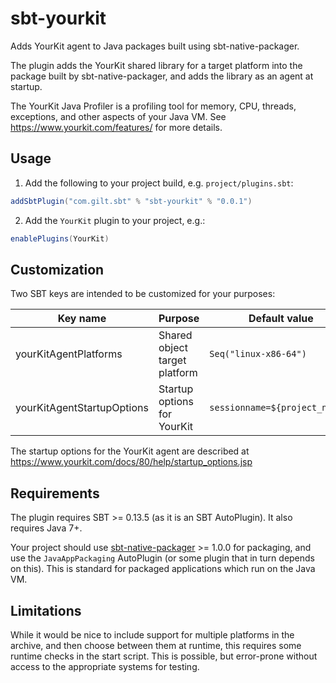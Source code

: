 # sbt-yourkit
Adds YourKit agent to Java packages built using sbt-native-packager.

The plugin adds the YourKit shared library for a target platform into
the package built by sbt-native-packager, and adds the library as an
agent at startup.

The YourKit Java Profiler is a profiling tool for memory, CPU, threads,
exceptions, and other aspects of your Java VM.
See https://www.yourkit.com/features/ for more details.

## Usage

1. Add the following to your project build, e.g. `project/plugins.sbt`:

  ```scala
  addSbtPlugin("com.gilt.sbt" % "sbt-yourkit" % "0.0.1")
  ```

2. Add the `YourKit` plugin to your project, e.g.:

  ```scala
  enablePlugins(YourKit)
  ```
  
## Customization
Two SBT keys are intended to be customized for your purposes:

| Key name                   | Purpose                       | Default value                  |
|----------------------------|-------------------------------|--------------------------------|
| yourKitAgentPlatforms      | Shared object target platform | `Seq("linux-x86-64")`          |
| yourKitAgentStartupOptions | Startup options for YourKit   | `sessionname=${project_name},` |

The startup options for the YourKit agent are described at
https://www.yourkit.com/docs/80/help/startup_options.jsp

## Requirements
The plugin requires SBT >= 0.13.5 (as it is an SBT AutoPlugin). It also requires Java 7+.

Your project should use [sbt-native-packager](http://www.scala-sbt.org/sbt-native-packager/) >= 1.0.0
for packaging, and use the `JavaAppPackaging` AutoPlugin (or some plugin that in turn
depends on this). This is standard for packaged applications which run on the Java VM.

## Limitations
While it would be nice to include support for multiple platforms in the archive, and
then choose between them at runtime, this requires some runtime checks in the start
script. This is possible, but error-prone without access to the appropriate systems
for testing.
